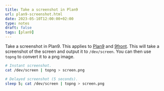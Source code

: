 ```yaml
---
title: Take a screenshot in Plan9
url: plan9-screenshot.html
date: 2023-05-10T12:00:00+02:00
type: notes
draft: false
tags: [plan9]
---
```


Take a screenshot in Plan9. This applies to [Plan9](https://9p.io/plan9/) and
[9front](https://9front.org/). This will take a screenshot of the screen and
output it to `/dev/screen`. You can then use `topng` to convert it to a png
image.

```sh
# Instant screenshot.
cat /dev/screen | topng > screen.png

# Delayed screenshot (5 seconds).
sleep 5; cat /dev/screen | topng > screen.png
```


